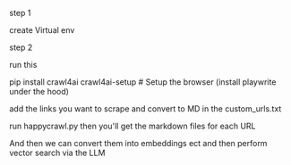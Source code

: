 
step 1

create Virtual env

step 2

run this 

pip install crawl4ai
crawl4ai-setup # Setup the browser (install playwrite under the hood)


add the links you want to scrape and convert to MD in the custom_urls.txt


run happycrawl.py then you'll get the markdown files for each URL 

And then we can convert them into embeddings ect and then perform vector search via the LLM